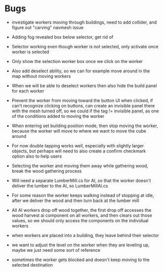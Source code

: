 # Bugs

* investigate workers moving through buildings, need to add collider, and figure out "carving" navmesh issue

* Adding fog revealed box below selector, get rid of

* Selector working even though worker is not selected, only activate once worker is selected

* Only show the selection worker box once we click on the worker

* Also add deselect ability, so we can for example move around in the map without moving workers

* When we will be able to deselect workers then also hide the build panel for each worker

* Prevent the worker from moving toward the button UI when clicked, if can’t recognize clicking on buttons, can create an invisible panel there with the mesh turned off, so we could if the tag != invisible panel, as one of the conditions added to moving the worker

* When entering set building position mode, then stop moving the worker, because the worker will move to where we want to move the cube around

* For now double tapping works well, especially with slightly larger objects, but perhaps will need to also create a confirm checkmark option also to help users

* Selecting the worker and moving them away while gathering wood, break the wood gathering process

* Will need a separate LumberMill.cs for AI, so that the worker doesn't deliver the lumber to the AI, so LumberMillAI.cs

* For some reason the worker keeps walking instead of stopping at idle, after we deliver the wood and then turn back at the lumber mill

* All AI workers drop off wood together, the first drop off accesses the wood harvest ai component on all workers, and then clears out those values, so we should only access the components on the individual workers

* when workers are placed into a building, they leave behind their selector

* we want to adjust the level on the worker when they are leveling up, maybe we just need some sort of reference

* sometimes the worker gets blocked and doesn't keep moving to the selected destination

